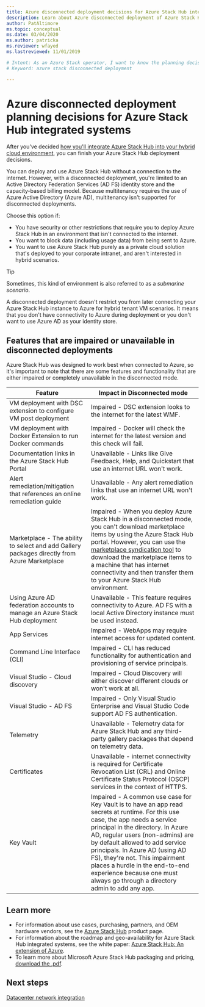 ```yaml
---
title: Azure disconnected deployment decisions for Azure Stack Hub integrated systems 
description: Learn about Azure disconnected deployment of Azure Stack Hub integrated systems and the planning decisions to consider.
author: PatAltimore
ms.topic: conceptual
ms.date: 03/04/2020
ms.author: patricka
ms.reviewer: wfayed
ms.lastreviewed: 11/01/2019

# Intent: As an Azure Stack operator, I want to know the planning decisions for deploying Azure Stack integrated systems disconnected from Azure.
# Keyword: azure stack disconnected deployment

---
```



# Azure disconnected deployment planning decisions for Azure Stack Hub integrated systems
After you've decided [how you'll integrate Azure Stack Hub into your hybrid cloud environment](azure-stack-connection-models.md), you can finish your Azure Stack Hub deployment decisions.

You can deploy and use Azure Stack Hub without a connection to the internet. However, with a disconnected deployment, you're limited to an Active Directory Federation Services (AD FS) identity store and the capacity-based billing model. Because multitenancy requires the use of Azure Active Directory (Azure AD), multitenancy isn't supported for disconnected deployments.

Choose this option if:
- You have security or other restrictions that require you to deploy Azure Stack Hub in an environment that isn't connected to the internet.
- You want to block data (including usage data) from being sent to Azure.
- You want to use Azure Stack Hub purely as a private cloud solution that's deployed to your corporate intranet, and aren't interested in hybrid scenarios.

> [!TIP]
> Sometimes, this kind of environment is also referred to as a *submarine scenario*.

A disconnected deployment doesn't restrict you from later connecting your Azure Stack Hub instance to Azure for hybrid tenant VM scenarios. It means that you don't have connectivity to Azure during deployment or you don't want to use Azure AD as your identity store.

## Features that are impaired or unavailable in disconnected deployments 
Azure Stack Hub was designed to work best when connected to Azure, so it's important to note that there are some features and functionality that are either impaired or completely unavailable in the disconnected mode.

|Feature|Impact in Disconnected mode|
|-----|-----|
|VM deployment with DSC extension to configure VM post deployment|Impaired - DSC extension looks to the internet for the latest WMF.|
|VM deployment with Docker Extension to run Docker commands|Impaired - Docker will check the internet for the latest version and this check will fail.|
|Documentation links in the Azure Stack Hub Portal|Unavailable - Links like Give Feedback, Help, and Quickstart that use an internet URL won't work.|
|Alert remediation/mitigation that references an online remediation guide|Unavailable - Any alert remediation links that use an internet URL won't work.|
|Marketplace - The ability to select and add Gallery packages directly from Azure Marketplace|Impaired - When you deploy Azure Stack Hub in a disconnected mode, you can't download marketplace items by using the Azure Stack Hub portal. However, you can use the [marketplace syndication tool](azure-stack-download-azure-marketplace-item.md) to download the marketplace items to a machine that has internet connectivity and then transfer them to your Azure Stack Hub environment.|
|Using Azure AD federation accounts to manage an Azure Stack Hub deployment|Unavailable - This feature requires connectivity to Azure. AD FS with a local Active Directory instance must be used instead.|
|App Services|Impaired - WebApps may require internet access for updated content.|
|Command Line Interface (CLI)|Impaired - CLI has reduced functionality for authentication and provisioning of service principals.|
|Visual Studio - Cloud discovery|Impaired - Cloud Discovery will either discover different clouds or won't work at all.|
|Visual Studio - AD FS|Impaired - Only Visual Studio Enterprise and Visual Studio Code support AD FS authentication.
Telemetry|Unavailable - Telemetry data for Azure Stack Hub and any third-party gallery packages that depend on telemetry data.|
|Certificates|Unavailable - internet connectivity is required for Certificate Revocation List (CRL) and Online Certificate Status Protocol (OSCP) services in the context of HTTPS.|
|Key Vault|Impaired - A common use case for Key Vault is to have an app read secrets at runtime. For this use case, the app needs a service principal in the directory. In Azure AD, regular users (non-admins) are by default allowed to add service principals. In Azure AD (using AD FS), they're not. This impairment places a hurdle in the end-to-end experience because one must always go through a directory admin to add any app.

## Learn more
- For information about use cases, purchasing, partners, and OEM hardware vendors, see the [Azure Stack Hub](https://azure.microsoft.com/overview/azure-stack/) product page.
- For information about the roadmap and geo-availability for Azure Stack Hub integrated systems, see the white paper: [Azure Stack Hub: An extension of Azure](https://azure.microsoft.com/resources/videos/azure-friday-azure-stack-an-extension-of-azure/). 
- To learn more about Microsoft Azure Stack Hub packaging and pricing, [download the .pdf](https://azure.microsoft.com/en-us/resources/azure-stack-hub-licensing-packaging-pricing-guide/). 

## Next steps
[Datacenter network integration](azure-stack-network.md)
